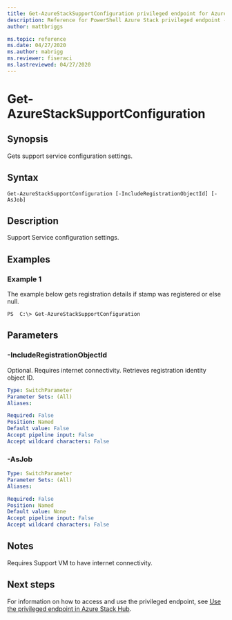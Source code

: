 ```yaml
---
title: Get-AzureStackSupportConfiguration privileged endpoint for Azure Stack Hub
description: Reference for PowerShell Azure Stack privileged endpoint - Get-AzureStackSupportConfiguration
author: mattbriggs

ms.topic: reference
ms.date: 04/27/2020
ms.author: mabrigg
ms.reviewer: fiseraci
ms.lastreviewed: 04/27/2020
---
```


# Get-AzureStackSupportConfiguration

## Synopsis
Gets support service configuration settings.

## Syntax

```
Get-AzureStackSupportConfiguration [-IncludeRegistrationObjectId] [-AsJob]
```

## Description
Support Service configuration settings.

## Examples

### Example 1
The example below gets registration details if stamp was registered or else null.

```
PS  C:\> Get-AzureStackSupportConfiguration
```

## Parameters

### -IncludeRegistrationObjectId
Optional.
Requires internet connectivity.
Retrieves registration identity object ID.

```yaml
Type: SwitchParameter
Parameter Sets: (All)
Aliases:

Required: False
Position: Named
Default value: False
Accept pipeline input: False
Accept wildcard characters: False
```

### -AsJob


```yaml
Type: SwitchParameter
Parameter Sets: (All)
Aliases:

Required: False
Position: Named
Default value: None
Accept pipeline input: False
Accept wildcard characters: False
```

## Notes
Requires Support VM to have internet connectivity.

## Next steps

For information on how to access and use the privileged endpoint, see [Use the privileged endpoint in Azure Stack Hub](../../operator/azure-stack-privileged-endpoint.md).
